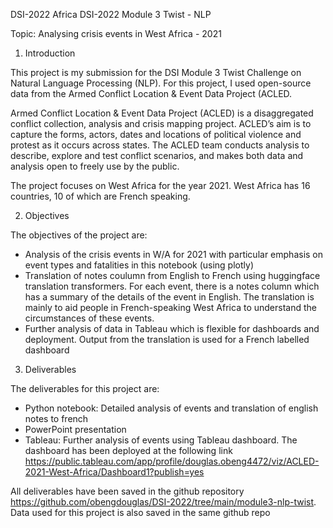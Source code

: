 DSI-2022
Africa DSI-2022
Module 3 Twist - NLP

Topic: Analysing crisis events in West Africa - 2021

1. Introduction

This project is my submission for the DSI Module 3 Twist Challenge on Natural Language Processing (NLP). For this project, I used open-source data from the Armed Conflict Location & Event Data Project (ACLED.

Armed Conflict Location & Event Data Project (ACLED) is a disaggregated conflict collection, analysis and crisis mapping project. ACLED’s aim is to capture the forms, actors, dates and locations of political violence and protest as it occurs across states. The ACLED team conducts analysis to describe, explore and test conflict scenarios, and makes both data and analysis open to freely use by the public.

The project focuses on West Africa for the year 2021. West Africa has 16 countries, 10 of which are French speaking.

2. Objectives

The objectives of the project are:

- Analysis of the crisis events in W/A for 2021 with particular emphasis on event types and fatalities in this notebook (using plotly)
- Translation of notes coulumn from English to French using huggingface translation transformers. For each event, there is a notes column which has a summary of the details of the event in English. The translation is mainly to aid people in French-speaking West Africa to understand the circumstances of these events.
- Further analysis of data in Tableau which is flexible for dashboards and deployment. Output from the translation is used for a French labelled dashboard

3. Deliverables

The deliverables for this project are:
- Python notebook: Detailed analysis of events and translation of english notes to french
- PowerPoint presentation
- Tableau: Further analysis of events using Tableau dashboard. The dashboard has been deployed at the following link https://public.tableau.com/app/profile/douglas.obeng4472/viz/ACLED-2021-West-Africa/Dashboard1?publish=yes

All deliverables have been saved in the github repository https://github.com/obengdouglas/DSI-2022/tree/main/module3-nlp-twist. Data used for this project is also saved in the same github repo
